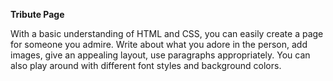 **Tribute Page**

With a basic understanding of HTML and CSS, you can easily create a page for someone you admire. Write about what you adore in the person, add images, give an appealing layout, 
use paragraphs appropriately. You can also play around with different font styles and background colors.
